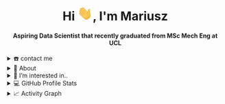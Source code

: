 <div align="center">
<h1 align="center">Hi <img width="35" src="https://github.com/1999AZZAR/1999AZZAR/blob/main/resources/img/waving.gif">, I'm Mariusz</h1>
<h4 align="center">Aspiring Data Scientist that recently graduated from MSc Mech Eng at UCL</h4>
</div>


<details>
  <summary>☎️ contact me</summary>
<div>
  <samp>
    <h2 align="center">😎 you can reach me by:</h2>
    <p align="center">
      <br/>
      <a href="https://www.linkedin.com/in/mariuszsledz/" target="blank"><img align="center"
         src="https://img.shields.io/badge/linkedin-%231DA1F2.svg?style=for-the-badge&logo=linkedin&logoColor=white"
         alt="mariusz" height="30"/></a>
      <a href="https://www.facebook.com/mariusz.sledz.98/" target="blank"><img align="center"
         src="https://img.shields.io/badge/facebook-4267B2.svg?style=for-the-badge&logo=facebook&logoColor=white"
         alt="mariusz" height="30"/></a>
      <a href="https://mailto:mariuszsledz739@gmail.com" target="blank"><img align="center"
         src="https://img.shields.io/badge/gmail-EA4335.svg?style=for-the-badge&logo=gmail&logoColor=white"
         alt="mariusz" height="30"/></a>
    </p>
 
      <br>
    </p>
  </samp>
</div>
</details>

<details>
  <summary>🧮 About</summary>
<div>
<h2 align="center">🧮 About this Account</h2>
 <p align="center">
  <a href="github.com/MariuszSledz" target="blank"><img align="center" 
     src="https://badges.pufler.dev/visits/MariuszSledz/MariuszSledz?style=for-the-badge&color=e74c3c&logo=github&label=Spying+Counter"
     alt="spying counter" /></a>
  <a href="github.com/1999AZZAR" target="blank"><img align="center" 
     src="https://badges.pufler.dev/years/MariuszSledz/?style=for-the-badge&color=27a4fb&logo=github&label=Account+Age"
     alt="account age" /></a>
  </p>
  <p align="center">
  <a href="github.com/MariuszSledz" target="blank"><img align="center" 
     src="https://badges.pufler.dev/updated/MariuszSledz/MariuszSledz?style=for-the-badge&color=ff00b4&logo=github&label=Profile+Updated"
     alt="updated" /></a>
  <a href="github.com/MariuszSledz" target="blank"><img align="center" 
     src="https://badges.pufler.dev/repos/MariuszSledz/?style=for-the-badge&color=251ee7&logo=github&label=Public+Repos"
     alt="repos" /></a>
 </p>
</div>
</details>

<details> 
  <summary>👀 I’m interested in..</summary>
  <div>
    <h2 align="center"> My Intrests 👀  </h2>
      <br/>
        <p align="center">
          <a href="https://www.credly.com/badges/514c298a-6270-41ea-a7fe-3846ab14ada9/public_url">
          <img src="https://images.credly.com/size/340x340/images/28944969-813a-43b9-944f-7910111ce764/Professional_Certificate_-_Data_Science.png" alt="IBM Data Science Professional Certificate" /></a>
        </p>
  </div>    
</details>

<details> 
  <summary>💻 GitHub Profile Stats</summary>
  <div>
    <h2 align="center"> 📊 Github stats </h2>
      <br/>
        <p align="center">
          <a href="https://github.com/MariuszSledz/">
          <img src="https://github-readme-stats.vercel.app/api/top-langs/?username=MariuszSledz&langs_count=6&theme=gruvbox&layout=compact&hide_border=true" alt="MariuszSledz :: Top Langs" /></a>
        </p>
        <p align="center">
          <a href="https://github.com/MariuszSledz/">
          <img width="49.5%" src="https://github-readme-stats.vercel.app/api?username=MariuszSledz&show_icons=true&theme=gruvbox&hide_border=true" />
          <img width="49.5%" src="https://github-readme-streak-stats.herokuapp.com/?user=MariuszSledz&theme=gruvbox&hide_border=true" />
          </a>
       </p>
     <br>
  </div>    
</details>

<details>
  <summary>📈 Activity Graph</summary>
  <br/>
  <h2 align="center"> my current activity </h2>
<a href="https://github.com/MariuszSledz/github-readme-activity-graph"><img alt="Mariusz's Activity Graph" src="https://activity-graph.herokuapp.com/graph/?username=MariuszSledz&bg_color=000&color=fff&line=00E676&point=fff&hide_border=true" /></a>
</details>








<!---
MariuszSledz/MariuszSledz is a ✨ special ✨ repository because its `README.md` (this file) appears on your GitHub profile.
You can click the Preview link to take a look at your changes.
--->
